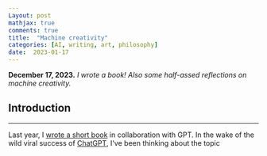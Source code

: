 ```yaml
---
Layout: post
mathjax: true
comments: true
title:  "Machine creativity"
categories: [AI, writing, art, philosophy]
date:  2023-01-17
---
```


**December 17, 2023.** *I wrote a book! Also some half-assed
  reflections on machine creativity.*

## Introduction
---

Last year, I
[wrote a short book](https://blog.saxifrage.one/assets/invisible-authors.pdf)
in collaboration with GPT.
In the wake of the wild viral success of
[ChatGPT](https://openai.com/blog/chatgpt/qwe.sh/%2F../), I've been
thinking about the topic 
